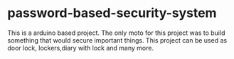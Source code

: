 # password-based-security-system
This is a arduino based project. The only moto for this project was to build something that would secure important things. This project can be used as door lock, lockers,diary with lock and many more.
